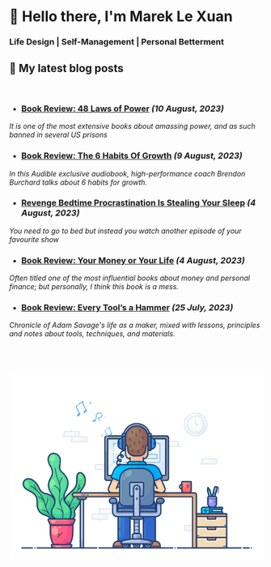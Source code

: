 # 👋 Hello there, I'm Marek Le Xuan

### Life Design | Self-Management | Personal Betterment

## 📰 My latest blog posts

<br>

<!-- BLOG-POST-LIST:START -->
 - ### [Book Review: 48 Laws of Power](https://mareklexuan.com/book-review-48-laws-of-power/) *(10 August, 2023)*   
 *It is one of the most extensive books about amassing power, and as such banned in several US prisons*   
   

 - ### [Book Review: The 6 Habits Of Growth](https://mareklexuan.com/book-review-the-6-habits-of-growth/) *(9 August, 2023)*   
 *In this Audible exclusive audiobook, high-performance coach Brendon Burchard talks about 6 habits for growth.*   
   

 - ### [Revenge Bedtime Procrastination Is Stealing Your Sleep](https://mareklexuan.com/revenge-bedtime-procrastination-is-stealing-your-sleep/) *(4 August, 2023)*   
 *You need to go to bed but instead you watch another episode of your favourite show*   
   

 - ### [Book Review: Your Money or Your Life](https://mareklexuan.com/book-review-your-money-or-your-life/) *(4 August, 2023)*   
 *Often titled one of the most influential books about money and personal finance; but personally, I think this book is a mess.*   
   

 - ### [Book Review: Every Tool’s a Hammer](https://mareklexuan.com/book-review-every-tools-a-hammer/) *(25 July, 2023)*   
 *Chronicle of Adam Savage&#39;s life as a maker, mixed with lessons, principles and notes about tools, techniques, and materials.*   
   
<!-- BLOG-POST-LIST:END -->

<br><br>

<p align="center">
  <img src="https://raw.githubusercontent.com/mareklexuan/mareklexuan/main/assets/programmer.gif">
</p>
